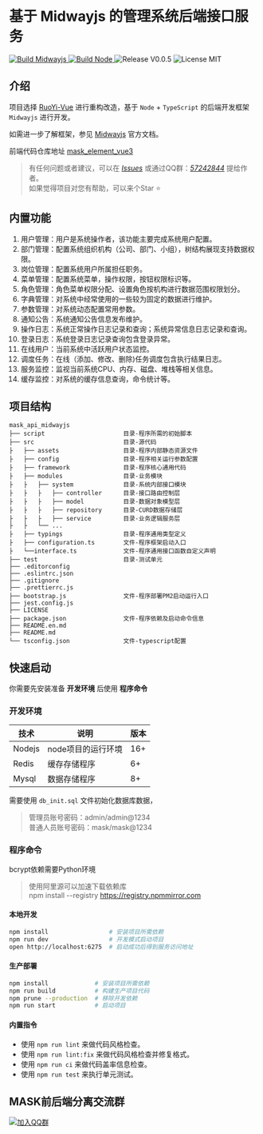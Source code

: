 # 基于 Midwayjs 的管理系统后端接口服务

<p>
    <a target="_blank" href="http://www.midwayjs.org">
        <img src="https://img.shields.io/badge/Build-Midway-green.svg"  alt="Build Midwayjs">
    </a>
    <a target="_blank" href="https://nodejs.org">
        <img src="https://img.shields.io/badge/Build-Nodejs-green.svg" alt="Build Node">
    </a>
    <img src="https://img.shields.io/badge/Release-V0.0.5-orange.svg" alt="Release V0.0.5">
    <img src="https://img.shields.io/badge/License-MIT-blue.svg" alt="License MIT">
</p>  

## 介绍

项目选择 [RuoYi-Vue](https://gitee.com/y_project/RuoYi-Vue) 进行重构改造，基于 `Node` + `TypeScript` 的后端开发框架 `Midwayjs` 进行开发。

如需进一步了解框架，参见 [Midwayjs](http://www.midwayjs.org) 官方文档。

前端代码仓库地址 [mask_element_vue3](https://gitee.com/TsMask/mask_element_vue3)

> 有任何问题或者建议，可以在 [_Issues_](https://gitee.com/TsMask/mask_api_midwayjs/issues) 或通过QQ群：[_57242844_](https://jq.qq.com/?_wv=1027&k=z6Y4YQcB) 提给作者。  
> 如果觉得项目对您有帮助，可以来个Star ⭐

## 内置功能

1. 用户管理：用户是系统操作者，该功能主要完成系统用户配置。
2. 部门管理：配置系统组织机构（公司、部门、小组），树结构展现支持数据权限。
3. 岗位管理：配置系统用户所属担任职务。
4. 菜单管理：配置系统菜单，操作权限，按钮权限标识等。
5. 角色管理：角色菜单权限分配、设置角色按机构进行数据范围权限划分。
6. 字典管理：对系统中经常使用的一些较为固定的数据进行维护。
7. 参数管理：对系统动态配置常用参数。
8. 通知公告：系统通知公告信息发布维护。
9. 操作日志：系统正常操作日志记录和查询；系统异常信息日志记录和查询。
10. 登录日志：系统登录日志记录查询包含登录异常。
11. 在线用户：当前系统中活跃用户状态监控。
12. 调度任务：在线（添加、修改、删除)任务调度包含执行结果日志。
13. 服务监控：监视当前系统CPU、内存、磁盘、堆栈等相关信息。
14. 缓存监控：对系统的缓存信息查询，命令统计等。

## 项目结构

```text
mask_api_midwayjs
├── script                      目录-程序所需的初始脚本
├── src                         目录-源代码
├   ├── assets                  目录-程序内部静态资源文件
├   ├── config                  目录-程序相关运行参数配置
├   ├── framework               目录-程序核心通用代码
├   ├── modules                 目录-业务模块
├   ├   ├── system              目录-系统内部接口模块
├   ├   ├   ├── controller      目录-接口路由控制层
├   ├   ├   ├── model           目录-数据对象模型层
├   ├   ├   ├── repository      目录-CURD数据存储层
├   ├   ├   ├── service         目录-业务逻辑服务层
├   ├   └── ...
├   ├── typings                 目录-程序通用类型定义
├   ├── configuration.ts        文件-程序框架启动入口
├   └──interface.ts             文件-程序通用接口函数自定义声明
├── test                        目录-测试单元
├── .editorconfig
├── .eslintrc.json
├── .gitignore
├── .prettierrc.js
├── bootstrap.js                文件-程序部署PM2启动运行入口
├── jest.config.js
├── LICENSE
├── package.json                文件-程序依赖及启动命令信息
├── README.en.md
├── README.md
└── tsconfig.json               文件-typescript配置
```

## 快速启动

你需要先安装准备 **开发环境** 后使用 **程序命令**

### 开发环境

| 技术 | 说明 | 版本 |
| ---- | ---- | ---- |
| Nodejs | node项目的运行环境 | 16+ |
| Redis | 缓存存储程序 | 6+ |
| Mysql | 数据存储程序 | 8+ |

需要使用 `db_init.sql` 文件初始化数据库数据，

> 管理员账号密码：admin/admin@1234  
> 普通人员账号密码：mask/mask@1234

### 程序命令

bcrypt依赖需要Python环境

> 使用阿里源可以加速下载依赖库  
> npm install --registry <https://registry.npmmirror.com>

#### 本地开发

```bash
npm install                 # 安装项目所需依赖
npm run dev                 # 开发模式启动项目
open http://localhost:6275  # 启动成功后得到服务访问地址
```

#### 生产部署

```bash
npm install             # 安装项目所需依赖
npm run build           # 构建生产项目代码
npm prune --production  # 移除开发依赖
npm run start           # 启动项目
```

#### 内置指令

- 使用 `npm run lint` 来做代码风格检查。
- 使用 `npm run lint:fix` 来做代码风格检查并修复格式。
- 使用 `npm run ci` 来做代码盖率信息检查。
- 使用 `npm run test` 来执行单元测试。

## MASK前后端分离交流群

[![加入QQ群](https://img.shields.io/badge/QQ群-57242844-blue.svg)](https://jq.qq.com/?_wv=1027&k=z6Y4YQcB)
